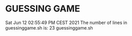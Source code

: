 # GUESSING GAME
Sat Jun 12 02:55:49 PM CEST 2021
The number of lines in guessinggame.sh is: 
23 guessinggame.sh
